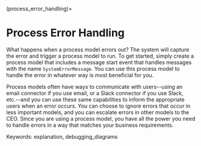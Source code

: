 (process_error_handling)=
# Process Error Handling

What happens when a process model errors out?
The system will capture the error and trigger a process model to run.
To get started, simply create a process model that includes a message start event that handles messages with the name `SystemErrorMessage`.
You can use this process model to handle the error in whatever way is most beneficial for you.

Process models often have ways to communicate with users--using an email connector if you use email, or a Slack connector if you use Slack, etc.--and you can use these same capabilities to inform the appropriate users when an error occurs.
You can choose to ignore errors that occur in less important models, and you can escalate errors in other models to the CEO.
Since you are using a process model, you have all the power you need to handle errors in a way that matches your business requirements.

Keywords: explanation, debugging_diagrams
